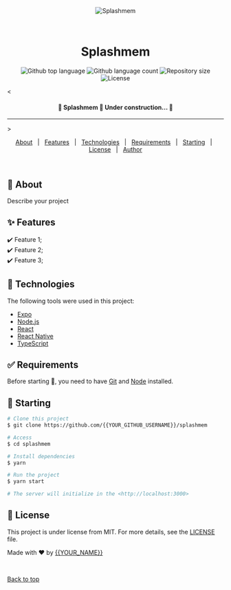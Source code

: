 <div align="center" id="top"> 
  <img src="./.github/app.gif" alt="Splashmem" />

  &#xa0;

  <!-- <a href="https://splashmem.netlify.app">Demo</a> -->
</div>

<h1 align="center">Splashmem</h1>

<p align="center">
  <img alt="Github top language" src="https://img.shields.io/github/languages/top/Inserer-Pseudo/splashmem?color=56BEB8">

  <img alt="Github language count" src="https://img.shields.io/github/languages/count/{{YOUR_GITHUB_USERNAME}}/splashmem?color=56BEB8">

  <img alt="Repository size" src="https://img.shields.io/github/repo-size/{{YOUR_GITHUB_USERNAME}}/splashmem?color=56BEB8">

  <img alt="License" src="https://img.shields.io/github/license/{{YOUR_GITHUB_USERNAME}}/splashmem?color=56BEB8">

  <!-- <img alt="Github issues" src="https://img.shields.io/github/issues/{{YOUR_GITHUB_USERNAME}}/splashmem?color=56BEB8" /> -->

  <!-- <img alt="Github forks" src="https://img.shields.io/github/forks/{{YOUR_GITHUB_USERNAME}}/splashmem?color=56BEB8" /> -->

  <!-- <img alt="Github stars" src="https://img.shields.io/github/stars/{{YOUR_GITHUB_USERNAME}}/splashmem?color=56BEB8" /> -->
</p>

<!-- Status -->

< <h4 align="center"> 
	🚧  Splashmem 🚀 Under construction...  🚧
</h4> 

<hr> >

<p align="center">
  <a href="#dart-about">About</a> &#xa0; | &#xa0; 
  <a href="#sparkles-features">Features</a> &#xa0; | &#xa0;
  <a href="#rocket-technologies">Technologies</a> &#xa0; | &#xa0;
  <a href="#white_check_mark-requirements">Requirements</a> &#xa0; | &#xa0;
  <a href="#checkered_flag-starting">Starting</a> &#xa0; | &#xa0;
  <a href="#memo-license">License</a> &#xa0; | &#xa0;
  <a href="https://github.com/{{YOUR_GITHUB_USERNAME}}" target="_blank">Author</a>
</p>

<br>

## :dart: About ##

Describe your project

## :sparkles: Features ##

:heavy_check_mark: Feature 1;\
:heavy_check_mark: Feature 2;\
:heavy_check_mark: Feature 3;

## :rocket: Technologies ##

The following tools were used in this project:

- [Expo](https://expo.io/)
- [Node.js](https://nodejs.org/en/)
- [React](https://pt-br.reactjs.org/)
- [React Native](https://reactnative.dev/)
- [TypeScript](https://www.typescriptlang.org/)

## :white_check_mark: Requirements ##

Before starting :checkered_flag:, you need to have [Git](https://git-scm.com) and [Node](https://nodejs.org/en/) installed.

## :checkered_flag: Starting ##

```bash
# Clone this project
$ git clone https://github.com/{{YOUR_GITHUB_USERNAME}}/splashmem

# Access
$ cd splashmem

# Install dependencies
$ yarn

# Run the project
$ yarn start

# The server will initialize in the <http://localhost:3000>
```

## :memo: License ##

This project is under license from MIT. For more details, see the [LICENSE](LICENSE.md) file.


Made with :heart: by <a href="https://github.com/{{YOUR_GITHUB_USERNAME}}" target="_blank">{{YOUR_NAME}}</a>

&#xa0;

<a href="#top">Back to top</a>

